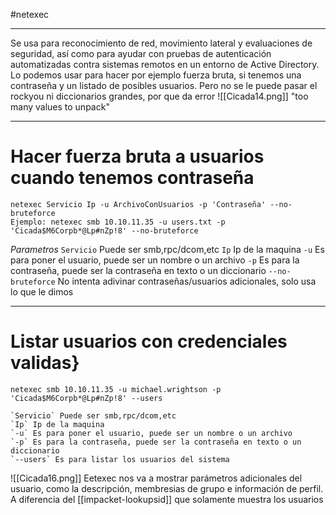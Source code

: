 #netexec

---

Se usa para reconocimiento de red, movimiento lateral y evaluaciones de seguridad, así como para ayudar con pruebas de autenticación automatizadas contra sistemas remotos en un entorno de Active Directory.
Lo podemos usar para hacer por ejemplo fuerza bruta, si tenemos una contraseña y un listado de posibles usuarios. Pero no se le puede pasar el rockyou ni diccionarios grandes, por que da error
	![[Cicada14.png]]
"too many values to unpack"

----
# Hacer fuerza bruta a usuarios cuando tenemos contraseña

```shell
netexec Servicio Ip -u ArchivoConUsuarios -p 'Contraseña' --no-bruteforce
Ejemplo: netexec smb 10.10.11.35 -u users.txt -p 'Cicada$M6Corpb*@Lp#nZp!8' --no-bruteforce
```

*Parametros*
	`Servicio` Puede ser smb,rpc/dcom,etc
	`Ip` Ip de la maquina
	`-u` Es para poner el usuario, puede ser un nombre o un archivo
	`-p` Es para la contraseña, puede ser la contraseña en texto o un diccionario
	`--no-bruteforce` No intenta adivinar contraseñas/usuarios adicionales, solo usa lo que le dimos

---
# Listar usuarios con credenciales validas}


```
netexec smb 10.10.11.35 -u michael.wrightson -p 'Cicada$M6Corpb*@Lp#nZp!8' --users
```
	`Servicio` Puede ser smb,rpc/dcom,etc
	`Ip` Ip de la maquina
	`-u` Es para poner el usuario, puede ser un nombre o un archivo
	`-p` Es para la contraseña, puede ser la contraseña en texto o un diccionario
	`--users` Es para listar los usuarios del sistema

![[Cicada16.png]]
Eetexec nos va a mostrar parámetros adicionales del usuario, como la descripción, membresias de grupo e información de perfil. A diferencia del [[impacket-lookupsid]] que solamente muestra los usuarios
